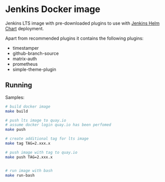 # Jenkins Docker image

Jenkins LTS image with pre-downloaded plugins to use with [Jenkins Helm Chart](https://github.com/jenkinsci/helm-charts/blob/main/charts/jenkins/README.md#consider-using-a-custom-image) deployment.

Apart from recommended plugins it contains the following plugins:

* timestamper
* github-branch-source
* matrix-auth
* prometheus
* simple-theme-plugin

## Running

Samples:

```bash
# build docker image
make build

# push lts image to quay.io
# assume docker login quay.io has been perfomed
make push

# create additional tag for lts image
make tag TAG=2.xxx.x

# push image with tag to quay.io
make push TAG=2.xxx.x


# run image with bash
make run-bash
```
